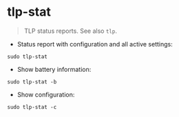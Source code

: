 # tlp-stat

> TLP status reports. See also `tlp`.

- Status report with configuration and all active settings:

`sudo tlp-stat`

- Show battery information:

`sudo tlp-stat -b`

- Show configuration:

`sudo tlp-stat -c`
